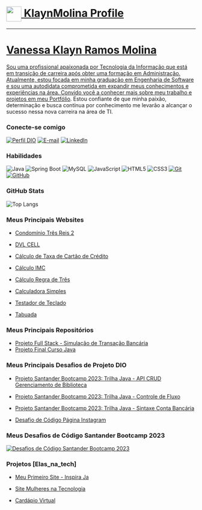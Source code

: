 <h1>
    <a href="https://klaynmolina.com.br/">
     <img width="40px" align="center" src="https://drive.google.com/uc?export=view&id=1sL2IzjwlEgUm0BXgcTk9_ZKHS1VDUYdA">
    <span> KlaynMolina Profile</span>
</h1>

---

# Vanessa Klayn Ramos Molina
Sou uma profissional apaixonada por Tecnologia da Informação que está em transição de carreira após obter uma formação em Administração. 
Atualmente, estou focada em minha graduação em Engenharia de Software e sou uma autodidata comprometida em expandir meus conhecimentos e experiências na área. 
Convido você a conhecer mais sobre meu trabalho e projetos em meu [Portfólio](https://klaynmolina.com.br/). 
Estou confiante de que minha paixão, determinação e busca contínua por conhecimento me levarão a alcançar o sucesso nessa nova carreira na área de TI.


### Conecte-se comigo
[![Perfil DIO](https://img.shields.io/badge/-Meu%20Perfil%20na%20DIO-30A3DC?style=for-the-badge)](https://www.dio.me/users/vanessakrmolina/)
[![E-mail](https://img.shields.io/badge/-Email-000?style=for-the-badge&logo=microsoft-outlook&logoColor=E94D5F)](mailto:vanessakrmolina@hotmail.com)
[![LinkedIn](https://img.shields.io/badge/-LinkedIn-000?style=for-the-badge&logo=linkedin&logoColor=30A3DC)](https://www.linkedin.com/in/vanessakrmolina/)


### Habilidades
![Java](https://img.shields.io/badge/Java-000?style=for-the-badge&logo=java&logoColor=30A3DC)
![Spring Boot](https://img.shields.io/badge/Spring%20Boot-000?style=for-the-badge&logo=spring&logoColor=30A3DC)
![MySQL](https://img.shields.io/badge/MySQL-000?style=for-the-badge&logo=mysql&logoColor=30A3DC)
![JavaScript](https://img.shields.io/badge/JavaScript-000?style=for-the-badge&logo=javascript&logoColor=30A3DC)
![HTML5](https://img.shields.io/badge/HTML%205-000?style=for-the-badge&logo=html5&logoColor=30A3DC)
![CSS3](https://img.shields.io/badge/CSS%203-000?style=for-the-badge&logo=css3&logoColor=30A3DC)
[![Git](https://img.shields.io/badge/Git-000?style=for-the-badge&logo=git&logoColor=E94D5F)](https://git-scm.com/doc)
[![GitHub](https://img.shields.io/badge/GitHub-000?style=for-the-badge&logo=github&logoColor=30A3DC)](https://github.com/klaynmolina)


### GitHub Stats
![Top Langs](https://github-readme-stats-git-masterrstaa-rickstaa.vercel.app/api/top-langs/?username=klaynmolina&layout=compact&bg_color=000&border_color=30A3DC&title_color=E94D5F&text_color=FFF)


### Meus Principais Websites
- [Condomínio Três Reis 2](https://www.3reis2.com.br/)

- [DVL CELL](https://www.dvlcell.com.br/)

- [Cálculo de Taxa de Cartão de Crédito](https://klaynmolina.com.br/projetos/calculo-taxa-cartao/)

- [Cálculo IMC](https://klaynmolina.com.br/projetos/calculo-imc/)

- [Cálculo Regra de Três](https://klaynmolina.com.br/projetos/regra-tres/)

- [Calculadora Simples](https://klaynmolina.com.br/projetos/calculadora-simples/)

- [Testador de Teclado](https://klaynmolina.com.br/projetos/testador-teclado/completo.html)

- [Tabuada](https://www.klaynmolina.com.br/projetos/tabuada/)


### Meus Principais Repositórios
- [Projeto Full Stack - Simulação de Transação Bancária](https://github.com/klaynmolina/SimulacaoBancaria)
- [Projeto Final Curso Java ](https://github.com/klaynmolina/MaisPraTi_ProjetoFinal_CRUD)


### Meus Principais Desafios de Projeto DIO
- [Projeto Santander Bootcamp 2023: Trilha Java - API CRUD Gerenciamento de Biblioteca](https://github.com/klaynmolina/Biblioteca)

- [Projeto Santander Bootcamp 2023: Trilha Java - Controle de Fluxo](https://github.com/klaynmolina/DesafioControleFluxo)

- [Projeto Santander Bootcamp 2023: Trilha Java - Sintaxe Conta Bancária](https://github.com/klaynmolina/DesafioContaBanco)

- [Desafio de Código Página Instagram](https://github.com/klaynmolina/desafio-codigo-instagram-bootcamp-santander)


### Meus Desafios de Código Santander Bootcamp 2023
[![Desafios de Código Santander Bootcamp 2023](https://github-readme-stats.vercel.app/api/pin/?username=klaynmolina&repo=DesafiosDeCodigoJavaSantanderBootcamp2023&bg_color=000&border_color=30A3DC&show_icons=true&icon_color=30A3DC&title_color=E94D5F&text_color=FFF)](https://github.com/klaynmolina/DesafiosDeCodigoJavaSantanderBootcamp2023)


### Projetos [Elas_na_tech]
- [Meu Primeiro Site - Inspira Ja](https://github.com/klaynmolina/meu-primeiro-site-inspira-ja-elas-na-tech)
  
- [Site Mulheres na Tecnologia](https://github.com/klaynmolina/ElasNaTech_MulheresNaTecnologia)
  
- [Cardápio Virtual](https://github.com/klaynmolina/ElasNaTech_HTML_CSS_Cardapio)
